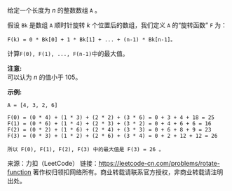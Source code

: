 给定一个长度为 *n* 的整数数组 ```A``` 。

假设 ```Bk``` 是数组 ```A``` 顺时针旋转 *k* 个位置后的数组，我们定义 ```A``` 的“旋转函数” ```F``` 为：

```F(k) = 0 * Bk[0] + 1 * Bk[1] + ... + (n-1) * Bk[n-1]。```

计算```F(0), F(1), ..., F(n-1)```中的最大值。

**注意:**  
可以认为 *n* 的值小于 105。

**示例:**
```
A = [4, 3, 2, 6]

F(0) = (0 * 4) + (1 * 3) + (2 * 2) + (3 * 6) = 0 + 3 + 4 + 18 = 25
F(1) = (0 * 6) + (1 * 4) + (2 * 3) + (3 * 2) = 0 + 4 + 6 + 6 = 16
F(2) = (0 * 2) + (1 * 6) + (2 * 4) + (3 * 3) = 0 + 6 + 8 + 9 = 23
F(3) = (0 * 3) + (1 * 2) + (2 * 6) + (3 * 4) = 0 + 2 + 12 + 12 = 26

所以 F(0), F(1), F(2), F(3) 中的最大值是 F(3) = 26 。
```
来源：力扣（LeetCode）
链接：https://leetcode-cn.com/problems/rotate-function
著作权归领扣网络所有。商业转载请联系官方授权，非商业转载请注明出处。
